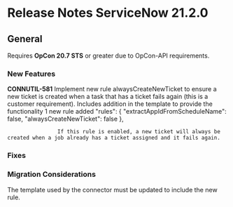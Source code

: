 # Release Notes ServiceNow 21.2.0

## General

Requires **OpCon 20.7 STS** or greater due to OpCon-API requirements.

### New Features

**CONNUTIL-581**
                    Implement new rule alwaysCreateNewTicket to ensure a new ticket is created when a task that has a ticket fails again (this is a customer requirement).
					Includes addition in the template to provide the functionality
					1 new rule added
					"rules": {
					   "extractAppIdFromScheduleName": false,
					   "alwaysCreateNewTicket": false
					},

					If this rule is enabled, a new ticket will always be created when a job already has a ticket assigned and it fails again.				    

### Fixes

### Migration Considerations
The template used by the connector must be updated to include the new rule.

